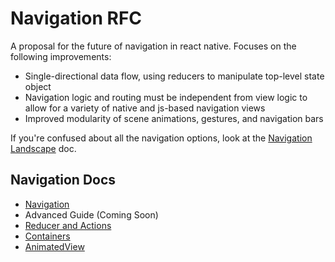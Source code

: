 # Navigation RFC

A proposal for the future of navigation in react native. Focuses on the following improvements:

- Single-directional data flow, using reducers to manipulate top-level state object
- Navigation logic and routing must be independent from view logic to allow for a variety of native and js-based navigation views
- Improved modularity of scene animations, gestures, and navigation bars

If you're confused about all the navigation options, look at the [Navigation Landscape](./Docs/Landscape.md) doc.

## Navigation Docs

- [Navigation](Docs/Navigation.md)
- Advanced Guide (Coming Soon)
- [Reducer and Actions](Docs/Reducer_Actions.md)
- [Containers](Docs/Containers.md)
- [AnimatedView](Docs/AnimatedView.md)